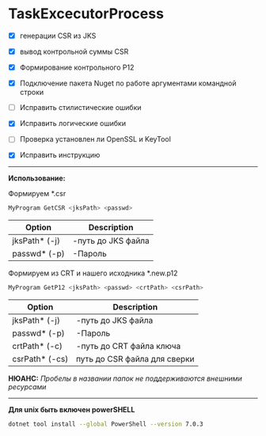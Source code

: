 # TaskExcecutorProcess

- [x] генерации CSR из JKS
- [x] вывод контрольной суммы CSR
- [x] Формирование контрольного P12

- [x] Подключение пакета Nuget по работе аргументами командной строки
- [ ] Исправить стилистические ошибки
- [x] Исправить логические ошибки
- [ ] Проверка установлен ли OpenSSL и KeyTool
- [x] Исправить инструкцию

***
**Использование:**

Формируем *.csr
 ```bash */
 MyProgram GetCSR <jksPath> <passwd>
 ```
| Option | Description |
| ------ | ------ |
| jksPath* (-j) | -путь до JKS файла |
| passwd* (-p) | -Пароль |
 
Формируем из CRT и нашего исходника *.new.p12
```bash */
MyProgram GetP12 <jksPath> <passwd> <crtPath> <csrPath> 
```
| Option | Description |
| ------ | ------ |
| jksPath* (-j) | -путь до JKS файла |
| passwd* (-p) | -Пароль |
| crtPath* (-c) | -путь до CRT файла ключа |
| csrPath* (-cs) | путь до CSR файла для сверки |



**НЮАНС:** *Пробелы в названии папок не поддерживаются внешними ресурсами*


***
**Для unix быть включен powerSHELL** 
```bash */
dotnet tool install --global PowerShell --version 7.0.3
```
